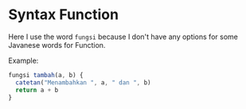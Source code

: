 # Syntax Function

Here I use the word `fungsi` because I don't have any options for some Javanese words for Function.

Example:

```js
fungsi tambah(a, b) {
  catetan("Menambahkan ", a, " dan ", b)
  return a + b
}
```
